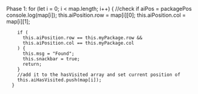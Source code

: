 Phase 1:
for (let i = 0; i < map.length; i++) {
//check if aiPos = packagePos
console.log(map[i]);
this.aiPosition.row = map[i][0];
this.aiPosition.col = map[i][1];

        if (
          this.aiPosition.row == this.myPackage.row &&
          this.aiPosition.col == this.myPackage.col
        ) {
          this.msg = "Found";
          this.snackbar = true;
          return;
        }
        //add it to the hasVisited array and set current position of
        this.aiHasVisited.push(map[i]);
      }
